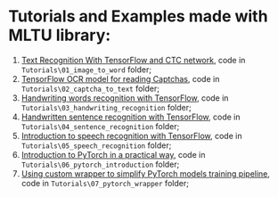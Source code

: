 # Tutorials and Examples made with MLTU library:
1. [Text Recognition With TensorFlow and CTC network](https://pylessons.com/ctc-text-recognition), code in ```Tutorials\01_image_to_word``` folder;
2. [TensorFlow OCR model for reading Captchas](https://pylessons.com/tensorflow-ocr-captcha), code in ```Tutorials\02_captcha_to_text``` folder;
3. [Handwriting words recognition with TensorFlow](https://pylessons.com/handwriting-recognition), code in ```Tutorials\03_handwriting_recognition``` folder;
4. [Handwritten sentence recognition with TensorFlow](https://pylessons.com/handwritten-sentence-recognition), code in ```Tutorials\04_sentence_recognition``` folder;
5. [Introduction to speech recognition with TensorFlow](https://pylessons.com/speech-recognition), code in ```Tutorials\05_speech_recognition``` folder;
6. [Introduction to PyTorch in a practical way](https://pylessons.com/pytorch-introduction), code in ```Tutorials\06_pytorch_introduction``` folder;
7. [Using custom wrapper to simplify PyTorch models training pipeline](https://pylessons.com/pytorch-introduction), code in ```Tutorials\07_pytorch_wrapper``` folder;